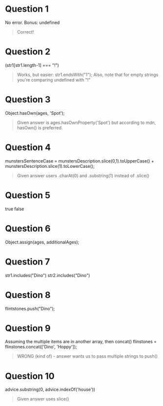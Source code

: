 # Question 1
No error.
Bonus: undefined

> Correct!

# Question 2
(str1[str1.length-1] === "!")

> Works, but easier: str1.endsWith("1");
> Also, note that for empty strings you're comparing undefined with "!"

# Question 3
Object.hasOwn(ages, 'Spot');

> Given answer is ages.hasOwnProperty('Spot') but according to mdn, hasOwn() is preferred.

# Question 4
munstersSentenceCase = munstersDescription.slice(0,1).toUpperCase() + munstersDescription.slice(1).toLowerCase();

> Given answer users .charAt(0) and .substring(1) instead of .slice()

# Question 5
true
false

# Question 6
Object.assign(ages, additionalAges);

# Question 7
str1.includes("Dino")
str2.includes("Dino")

# Question 8
flintstones.push("Dino");

# Question 9
Assuming the multiple items are in another array, then concat()
flinstones = flinstones.concat(['Dino', 'Hoppy']);

> WRONG (kind of) - answer wants us to pass multiple strings to push()

# Question 10
advice.substring(0, advice.indexOf('house'))

> Given answer uses slice()
